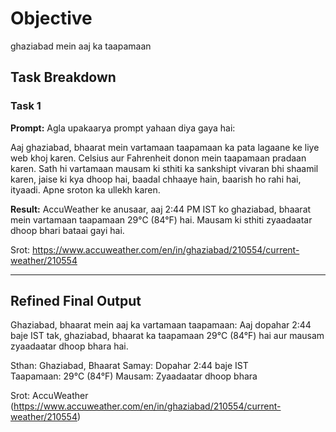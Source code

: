 # Objective

ghaziabad mein aaj ka taapamaan

## Task Breakdown

### Task 1

**Prompt:**
Agla upakaarya prompt yahaan diya gaya hai:

Aaj ghaziabad, bhaarat mein vartamaan taapamaan ka pata lagaane ke liye web khoj karen. Celsius aur Fahrenheit donon mein taapamaan pradaan karen. Sath hi vartamaan mausam ki sthiti ka sankshipt vivaran bhi shaamil karen, jaise ki kya dhoop hai, baadal chhaaye hain, baarish ho rahi hai, ityaadi. Apne sroton ka ullekh karen.

**Result:**
AccuWeather ke anusaar, aaj 2:44 PM IST ko ghaziabad, bhaarat mein vartamaan taapamaan 29°C (84°F) hai. Mausam ki sthiti zyaadaatar dhoop bhari bataai gayi hai.

Srot: https://www.accuweather.com/en/in/ghaziabad/210554/current-weather/210554

---

## Refined Final Output

Ghaziabad, bhaarat mein aaj ka vartamaan taapamaan:
Aaj dopahar 2:44 baje IST tak, ghaziabad, bhaarat ka taapamaan 29°C (84°F) hai aur mausam zyaadaatar dhoop bhara hai.

Sthan: Ghaziabad, Bhaarat
Samay: Dopahar 2:44 baje IST  
Taapamaan: 29°C (84°F)
Mausam: Zyaadaatar dhoop bhara

Srot: AccuWeather (https://www.accuweather.com/en/in/ghaziabad/210554/current-weather/210554)